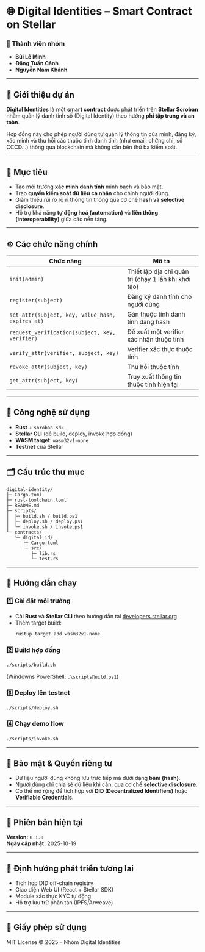 # 🌐 Digital Identities – Smart Contract on Stellar

### 👥 Thành viên nhóm
- **Bùi Lê Minh**  
- **Đặng Tuấn Cảnh**  
- **Nguyễn Nam Khánh**

---

## 📖 Giới thiệu dự án

**Digital Identities** là một **smart contract** được phát triển trên **Stellar Soroban** nhằm quản lý danh tính số (Digital Identity) theo hướng **phi tập trung và an toàn**.

Hợp đồng này cho phép người dùng tự quản lý thông tin của mình, đăng ký, xác minh và thu hồi các thuộc tính danh tính (như email, chứng chỉ, số CCCD...) thông qua blockchain mà không cần bên thứ ba kiểm soát.

---

## 🧩 Mục tiêu

- Tạo môi trường **xác minh danh tính** minh bạch và bảo mật.  
- Trao **quyền kiểm soát dữ liệu cá nhân** cho chính người dùng.  
- Giảm thiểu rủi ro rò rỉ thông tin thông qua cơ chế **hash và selective disclosure**.  
- Hỗ trợ khả năng **tự động hoá (automation)** và **liên thông (interoperability)** giữa các nền tảng.

---

## ⚙️ Các chức năng chính

| Chức năng | Mô tả |
|------------|--------|
| `init(admin)` | Thiết lập địa chỉ quản trị (chạy 1 lần khi khởi tạo) |
| `register(subject)` | Đăng ký danh tính cho người dùng |
| `set_attr(subject, key, value_hash, expires_at)` | Gán thuộc tính danh tính dạng hash |
| `request_verification(subject, key, verifier)` | Đề xuất một verifier xác nhận thuộc tính |
| `verify_attr(verifier, subject, key)` | Verifier xác thực thuộc tính |
| `revoke_attr(subject, key)` | Thu hồi thuộc tính |
| `get_attr(subject, key)` | Truy xuất thông tin thuộc tính hiện tại |

---

## 🧱 Công nghệ sử dụng

- **Rust** + `soroban-sdk`  
- **Stellar CLI** (để build, deploy, invoke hợp đồng)  
- **WASM target**: `wasm32v1-none`  
- **Testnet** của Stellar

---

## 🗂 Cấu trúc thư mục

```
digital-identity/
├─ Cargo.toml
├─ rust-toolchain.toml
├─ README.md
├─ scripts/
│  ├─ build.sh / build.ps1
│  ├─ deploy.sh / deploy.ps1
│  └─ invoke.sh / invoke.ps1
└─ contracts/
   └─ digital_id/
      ├─ Cargo.toml
      └─ src/
         ├─ lib.rs
         └─ test.rs
```

---

## 🚀 Hướng dẫn chạy

### 1️⃣ Cài đặt môi trường
- Cài **Rust** và **Stellar CLI** theo hướng dẫn tại [developers.stellar.org](https://developers.stellar.org/docs/build/smart-contracts)
- Thêm target build:
  ```bash
  rustup target add wasm32v1-none
  ```

### 2️⃣ Build hợp đồng
```bash
./scripts/build.sh
```
(Windowns PowerShell: `.\scriptsuild.ps1`)

### 3️⃣ Deploy lên testnet
```bash
./scripts/deploy.sh
```

### 4️⃣ Chạy demo flow
```bash
./scripts/invoke.sh
```

---

## 🔐 Bảo mật & Quyền riêng tư

- Dữ liệu người dùng không lưu trực tiếp mà dưới dạng **băm (hash)**.  
- Người dùng chỉ chia sẻ dữ liệu khi cần, qua cơ chế **selective disclosure**.  
- Có thể mở rộng để tích hợp với **DID (Decentralized Identifiers)** hoặc **Verifiable Credentials**.

---

## 📅 Phiên bản hiện tại

**Version:** `0.1.0`  
**Ngày cập nhật:** 2025-10-19

---

## 🧠 Định hướng phát triển tương lai

- Tích hợp DID off-chain registry  
- Giao diện Web UI (React + Stellar SDK)  
- Module xác thực KYC tự động  
- Hỗ trợ lưu trữ phân tán (IPFS/Arweave)

---

## 📝 Giấy phép sử dụng

MIT License © 2025 – Nhóm Digital Identities

